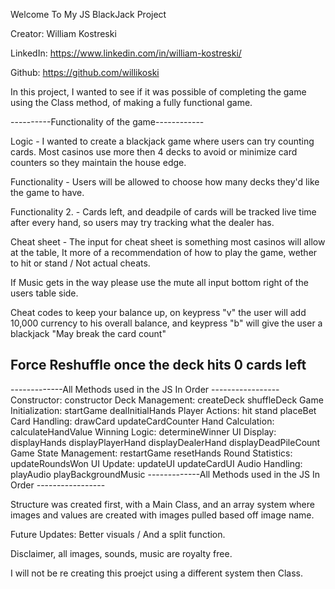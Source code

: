 Welcome To My JS BlackJack Project

Creator: William Kostreski

LinkedIn: https://www.linkedin.com/in/william-kostreski/

Github: https://github.com/willikoski

In this project, I wanted to see if it was possible of completing the game using the Class method, of making a fully functional game.

----------Functionality of the game------------

Logic - I wanted to create a blackjack game where users can try counting cards. Most casinos use more then 4 decks to avoid or minimize card counters so they maintain the house edge.     


Functionality - Users will be allowed to choose how many decks they'd like the game to have.                                                                                               

Functionality 2. - Cards left, and deadpile of cards will be tracked live time after every hand, so users may try tracking what the dealer has.                                            

Cheat sheet - The input for cheat sheet is something most casinos will allow at the table, It more of a recommendation of how to play the game, wether to hit or stand / Not actual cheats.

If Music gets in the way please use the mute all input bottom right of the users table side.                                                                                               

Cheat codes to keep your balance up, on keypress "v" the user will add 10,000 currency to his overall balance, and keypress "b" will give the user a blackjack "May break the card count"  

Force Reshuffle once the deck hits 0 cards left                                                                                                                                            
--------------------------------

-------------All Methods used in the JS In Order -----------------
Constructor:
constructor
Deck Management:
  createDeck
  shuffleDeck
Game Initialization:
  startGame
  dealInitialHands
Player Actions:
  hit
  stand
  placeBet 
Card Handling:
  drawCard
  updateCardCounter
Hand Calculation:
  calculateHandValue
Winning Logic:
  determineWinner
UI Display:
  displayHands
  displayPlayerHand
  displayDealerHand
  displayDeadPileCount
Game State Management:
  restartGame
  resetHands
  Round Statistics:
  updateRoundsWon
UI Update:
  updateUI
  updateCardUI
Audio Handling:
  playAudio
  playBackgroundMusic
-------------All Methods used in the JS In Order -----------------

Structure was created first, with a Main Class, and an array system where images and values are created with images pulled based off image name.

Future Updates: Better visuals / And a split function. 

Disclaimer, all images, sounds, music are royalty free.

I will not be re creating this proejct using a different system then Class.
